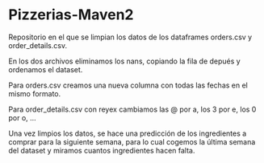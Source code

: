 # Pizzerias-Maven2

Repositorio en el que se limpian los datos de los dataframes orders.csv y order_details.csv.

En los dos archivos eliminamos los nans, copiando la fila de depués y ordenamos el dataset.

Para orders.csv creamos una nueva columna con todas las fechas en el mismo formato.

Para order_details.csv con reyex cambiamos las @ por a, los 3 por e, los 0 por o, ...

Una vez limpios los datos, se hace una predicción de los ingredientes a comprar para la siguiente semana, para lo cual cogemos la última semana del dataset y miramos cuantos ingredientes hacen falta.
